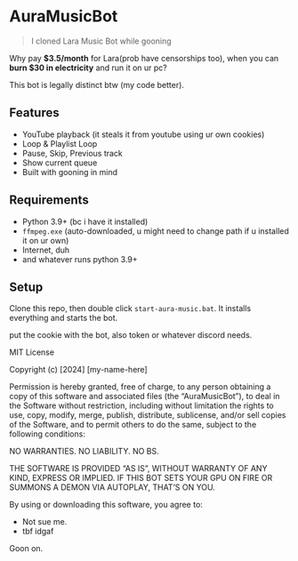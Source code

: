 # AuraMusicBot

> I cloned Lara Music Bot while gooning

Why pay **$3.5/month** for Lara(prob have censorships too), when you can **burn $30 in electricity** and run it on ur pc?

This bot is legally distinct btw (my code better).

## Features

- YouTube playback (it steals it from youtube using ur own cookies)
- Loop & Playlist Loop
- Pause, Skip, Previous track
- Show current queue
- Built with gooning in mind

## Requirements

- Python 3.9+ (bc i have it installed)
- `ffmpeg.exe` (auto-downloaded, u might need to change path if u installed it on ur own)
- Internet, duh
- and whatever runs python 3.9+

## Setup

Clone this repo, then double click `start-aura-music.bat`. It installs everything and starts the bot.

put the cookie with the bot, also token or whatever discord needs.



MIT License

Copyright (c) [2024] [my-name-here]

Permission is hereby granted, free of charge, to any person obtaining a copy
of this software and associated files (the “AuraMusicBot”), to deal in the
Software without restriction, including without limitation the rights to use,
copy, modify, merge, publish, distribute, sublicense, and/or sell copies of the
Software, and to permit others to do the same, subject to the following conditions:

NO WARRANTIES. NO LIABILITY. NO BS.

THE SOFTWARE IS PROVIDED “AS IS”, WITHOUT WARRANTY OF ANY KIND, EXPRESS OR IMPLIED.
IF THIS BOT SETS YOUR GPU ON FIRE OR SUMMONS A DEMON VIA AUTOPLAY, THAT’S ON YOU.

By using or downloading this software, you agree to:
- Not sue me.
- tbf idgaf

Goon on.
